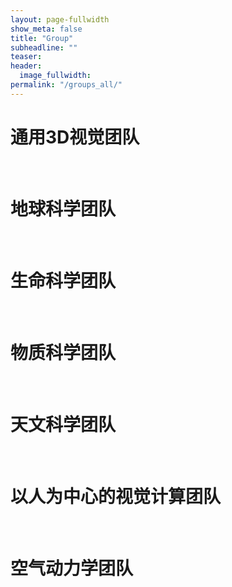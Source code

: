```yaml
---
layout: page-fullwidth
show_meta: false
title: "Group"
subheadline: ""
teaser:
header:
  image_fullwidth:
permalink: "/groups_all/"
---
```




# 通用3D视觉团队
<div id="journal_list"></div>

<br>

# 地球科学团队
<div id="earth_list"></div>

<br>


# 生命科学团队
<div id=" lifescience_list"></div>

  
<br>

# 物质科学团队
<div id="physicscience_list"></div>

 
<br>

# 天文科学团队
<div id="astronomy_list"></div>

 
<br>

# 以人为中心的视觉计算团队
<div id="human_list"></div>

<br>

# 空气动力学团队
<div id="ai4air_list"></div>

<br>

<script src="../assets/js/group_gen.js">